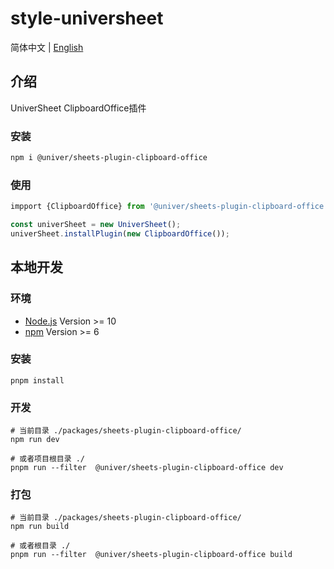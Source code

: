 # style-universheet

简体中文 | [English](./README.md)

## 介绍

UniverSheet ClipboardOffice插件

### 安装

```bash
npm i @univer/sheets-plugin-clipboard-office
```

### 使用

```js
impport {ClipboardOffice} from '@univer/sheets-plugin-clipboard-office'

const univerSheet = new UniverSheet();
univerSheet.installPlugin(new ClipboardOffice());
```

## 本地开发

### 环境

-   [Node.js](https://nodejs.org/en/) Version >= 10
-   [npm](https://www.npmjs.com/) Version >= 6

### 安装

```
pnpm install
```

### 开发

```
# 当前目录 ./packages/sheets-plugin-clipboard-office/
npm run dev

# 或者项目根目录 ./
pnpm run --filter  @univer/sheets-plugin-clipboard-office dev
```

### 打包

```
# 当前目录 ./packages/sheets-plugin-clipboard-office/
npm run build

# 或者根目录 ./
pnpm run --filter  @univer/sheets-plugin-clipboard-office build
```
